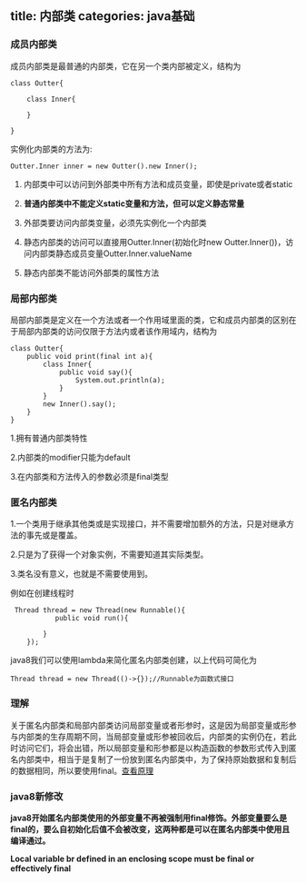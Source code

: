 title: 内部类
categories: java基础
---

### 成员内部类

成员内部类是最普通的内部类，它在另一个类内部被定义，结构为

```
class Outter{

	class Inner{
	
	}

}
```

实例化内部类的方法为:

```
Outter.Inner inner = new Outter().new Inner();
```

1. 内部类中可以访问到外部类中所有方法和成员变量，即使是private或者static

2. **普通内部类中不能定义static变量和方法，但可以定义静态常量**

3. 外部类要访问内部类变量，必须先实例化一个内部类

4. 静态内部类的访问可以直接用Outter.Inner(初始化时new Outter.Inner())，访问内部类静态成员变量Outter.Inner.valueName

5. 静态内部类不能访问外部类的属性方法

### 局部内部类

局部内部类是定义在一个方法或者一个作用域里面的类，它和成员内部类的区别在于局部内部类的访问仅限于方法内或者该作用域内，结构为

```
class Outter{
	public void print(final int a){
		class Inner{
			public void say(){
				System.out.println(a);
			}
		}
		new Inner().say();
	}
}
```

1.拥有普通内部类特性

2.内部类的modifier只能为default

3.在内部类和方法传入的参数必须是final类型

### 匿名内部类

1.一个类用于继承其他类或是实现接口，并不需要增加额外的方法，只是对继承方法的事先或是覆盖。

2.只是为了获得一个对象实例，不需要知道其实际类型。

3.类名没有意义，也就是不需要使用到。

例如在创建线程时

```
 Thread thread = new Thread(new Runnable(){
	       public void run(){
					
		}
	});
```

java8我们可以使用lambda来简化匿名内部类创建，以上代码可简化为

```
Thread thread = new Thread(()->{});//Runnable为函数式接口
```

### 理解

关于匿名内部类和局部内部类访问局部变量或者形参时，这是因为局部变量或形参与内部类的生存周期不同，当局部变量或形参被回收后，内部类的实例仍在，若此时访问它们，将会出错，所以局部变量和形参都是以构造函数的参数形式传入到匿名内部类中，相当于是复制了一份放到匿名内部类中，为了保持原始数据和复制后的数据相同，所以要使用final。[查看原理](http://blog.csdn.net/u014805893/article/details/53310521?locationNum=5&fps=1)

### java8新修改

**java8开始匿名内部类使用的外部变量不再被强制用final修饰。外部变量要么是final的，要么自初始化后值不会被改变，这两种都是可以在匿名内部类中使用且编译通过。**

**Local variable br defined in an enclosing scope must be final or effectively final**